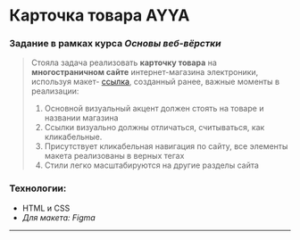 <!--  Название проекта -->
# Карточка товара AYYA

<!-- Цель создания проекта, для какого курса, предмета выполнялся проект -->
### Задание в рамках курса _Основы веб-вёрстки_
<!--  Описание проекта, чему научилась, что попробовала реализовать в рамках создания проекта -->
> Стояла задача реализовать **карточку товара** на **многостраничном сайте** интернет-магазина электроники, используя макет- [ссылка](https://www.figma.com/file/RILVOYzp3DpFxi516iFYZf/%D1%81%D1%82%D1%80%D0%B0%D0%BD%D0%B8%D1%86%D0%B0-%D1%82%D0%BE%D0%B2%D0%B0%D1%80%D0%B0?type=design&node-id=0%3A1&mode=design&t=36Su4ew2etCSx8uC-1), созданный ранее, важные моменты в реализации:
> 1. Основной визуальный акцент должен стоять на товаре и названии магазина
> 2. Ссылки визуально должны отличаться, считываться, как кликабельные.
> 3. Присутствует кликабельная навигация по сайту, все элементы макета реализованы в верных тегах
> 4. Стили легко масштабируются на другие разделы сайта
<!--  Какие технологии были использованы -->
### Технологии:
- HTML и CSS
- _Для макета: Figma_

---
<!--  Как использовать проект, какие особенности использования -->

